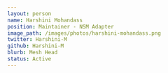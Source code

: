```yaml
---
layout: person
name: Harshini Mohandass
position: Maintainer - NSM Adapter
image_path: /images/photos/harshini-mohandass.png
twitter: Harshini-M
github: Harshini-M
blurb: Mesh Head
status: Active
---
```

